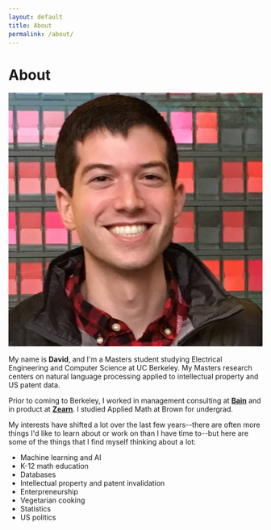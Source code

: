 ```yaml
---
layout: default
title: About
permalink: /about/
---
```


About
=====

![Me](/assets/David.jpg)

My name is **David**, and I'm a Masters student studying Electrical Engineering and Computer Science at UC Berkeley. My Masters research centers on natural language processing applied to intellectual property and US patent data.

Prior to coming to Berkeley, I worked in management consulting at [**Bain**](http://bain.com/) and in product at [**Zearn**](https://www.zearn.org/). I studied Applied Math at Brown for undergrad.

My interests have shifted a lot over the last few years--there are often more things I'd like to learn about or work on than I have time to--but here are some of the things that I find myself thinking about a lot:

- Machine learning and AI
- K-12 math education
- Databases
- Intellectual property and patent invalidation
- Enterpreneurship
- Vegetarian cooking
- Statistics
- US politics
